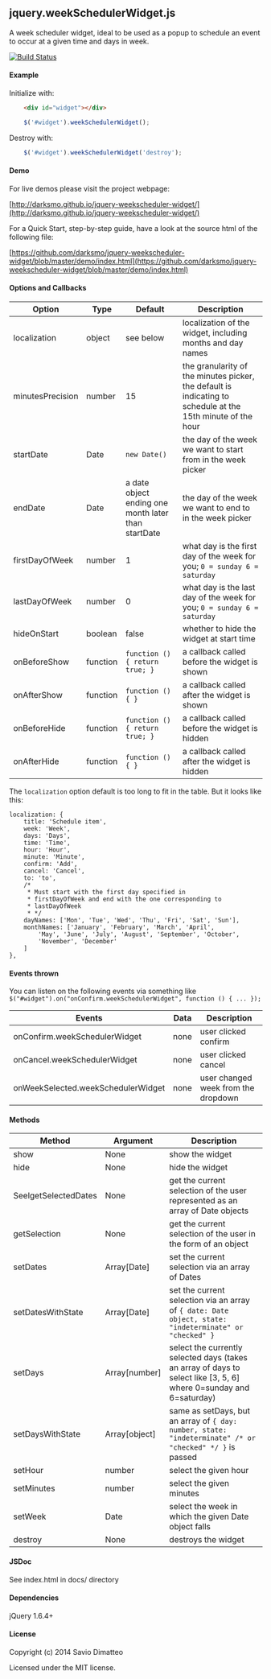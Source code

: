 jquery.weekSchedulerWidget.js
-------

[1]: <https://github.com/darksmo/jquery-weekscheduler-widget>

A week scheduler widget, ideal to be used as a popup to schedule an event to occur at a given time and days in week.

[![Build Status](https://travis-ci.org/darksmo/jquery-weekscheduler-widget.svg?branch=master)](https://travis-ci.org/darksmo/jquery-weekscheduler-widget)

#### Example

Initialize with:

```html
    <div id="widget"></div>
```

```javascript
    $('#widget').weekSchedulerWidget();
```

Destroy with:

```javascript
    $('#widget').weekSchedulerWidget('destroy');
```

#### Demo

For live demos please visit the project webpage:

[http://darksmo.github.io/jquery-weekscheduler-widget/](http://darksmo.github.io/jquery-weekscheduler-widget/)

For a Quick Start, step-by-step guide, have a look at the source html of the following file:

[https://github.com/darksmo/jquery-weekscheduler-widget/blob/master/demo/index.html](https://github.com/darksmo/jquery-weekscheduler-widget/blob/master/demo/index.html)

#### Options and Callbacks

Option | Type | Default | Description
------ | ---- | ------- | -----------
localization | object | see below | localization of the widget, including months and day names
minutesPrecision | number | 15 | the granularity of the minutes picker, the default is indicating to schedule at the 15th minute of the hour
startDate | Date | `new Date()` | the day of the week we want to start from in the week picker
endDate | Date | a date object ending one month later than startDate | the day of the week we want to end to in the week picker
firstDayOfWeek | number | 1 | what day is the first day of the week for you; `0 = sunday 6 = saturday`
lastDayOfWeek | number | 0 | what day is the last day of the week for you; `0 = sunday 6 = saturday`
hideOnStart | boolean | false | whether to hide the widget at start time
onBeforeShow | function | `function () { return true; }` | a callback called before the widget is shown
onAfterShow | function | `function () { }` | a callback called after the widget is shown
onBeforeHide | function | `function () { return true; }` | a callback called before the widget is hidden 
onAfterHide | function | `function () { }` | a callback called after the widget is hidden

The `localization` option default is too long to fit in the table. But it looks like this:

    localization: {
        title: 'Schedule item',
        week: 'Week',
        days: 'Days',
        time: 'Time',
        hour: 'Hour',
        minute: 'Minute',
        confirm: 'Add',
        cancel: 'Cancel',
        to: 'to',
        /* 
         * Must start with the first day specified in
         * firstDayOfWeek and end with the one corresponding to
         * lastDayOfWeek 
         * */
        dayNames: ['Mon', 'Tue', 'Wed', 'Thu', 'Fri', 'Sat', 'Sun'],
        monthNames: ['January', 'February', 'March', 'April',
            'May', 'June', 'July', 'August', 'September', 'October',
            'November', 'December'
        ]
    },

#### Events thrown

You can listen on the following events via something like `$("#widget").on("onConfirm.weekSchedulerWidget", function () { ... });`

Events | Data | Description
------ | ---- | -----------
onConfirm.weekSchedulerWidget | none | user clicked confirm
onCancel.weekSchedulerWidget | none | user clicked cancel
onWeekSelected.weekSchedulerWidget | none | user changed week from the dropdown


#### Methods

Method | Argument | Description
------ | -------- | -----------
show | None | show the widget
hide | None | hide the widget
SeelgetSelectedDates | None | get the current selection of the user represented as an array of Date objects
getSelection | None | get the current selection of the user in the form of an object
setDates | Array[Date] | set the current selection via an array of Dates
setDatesWithState | Array[Date] | set the current selection via an array of `{ date: Date object, state: "indeterminate" or "checked" }`
setDays | Array[number] | select the currently selected days (takes an array of days to select like [3, 5, 6] where 0=sunday and 6=saturday)
setDaysWithState | Array[object] | same as setDays, but an array of `{ day: number, state: "indeterminate" /* or "checked" */ }` is passed
setHour | number | select the given hour
setMinutes | number | select the given minutes
setWeek | Date | select the week in which the given Date object falls
destroy | None | destroys the widget

#### JSDoc

See index.html in docs/ directory

#### Dependencies

jQuery 1.6.4+

#### License

Copyright (c) 2014 Savio Dimatteo

Licensed under the MIT license.

